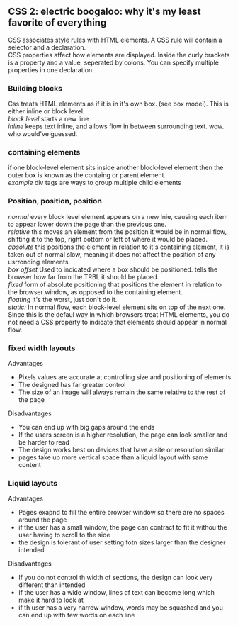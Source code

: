 ## CSS 2: electric boogaloo: why it's my least favorite of everything  
CSS associates style rules with HTML elements. A CSS rule will contain a selector and a declaration.  
CSS properties affect how elements are displayed. Inside the curly brackets is a property and a value, seperated by colons. You can specify multiple properties in one declaration.  

### Building blocks  
Css treats HTML elements as if it is in it's own box. (see box model). This is either inline or block level.  
_block level_ starts a new line  
_inline_ keeps text inline, and allows flow in between surrounding text. wow. who would've guessed. 

### containing elements
if one block-level element sits inside another block-level element then the outer box is known as the containg or parent element.  
_example_ div tags are ways to group multiple child elements  

### Position, position, position
_normal_ every block level element appears on a new lnie, causing each item to appear lower down the page than the previous one.  
_relative_ this moves an element from the position it would be in normal flow, shifting it to the top, right bottom or left of where it would be placed.  
_absolute_ this positions the element in relation to it's containing element, it is taken out of normal slow, meaning it does not affect the position of any usrronding elements.  
_box offset_ Used to indicated where a box should be positioned. tells the browser how far from the TRBL it should be placed.  
_fixed_ form of absolute positioning that positions the element in relation to the browser window, as opposed to the containing element.  
_floating_ it's the worst, just don't do it.  
_static:_ In normal flow, each block-level element sits on top of the next one. Since this is the defaul way in which browsers treat HTML elements, you do not need a CSS property to indicate that elements should appear in normal flow.  

### fixed width layouts  
Advantages
 - Pixels values are accurate at controlling size and positioning of elements  
 - The designed has far greater control
 - The size of an image will always remain the same relative to the rest of the page  

Disadvantages  
 - You can end up with big gaps around the ends  
 - If the users screen is a higher resolution, the page can look smaller and be harder to read  
 - The design works best on devices that have a site or resolution similar  
 - pages take up more vertical space than a liquid layout with same content  

 ### Liquid layouts
 Advantages  
 - Pages exapnd to fill the entire browser window so there are no spaces around the page  
 - if the user has a small window, the page can contract to fit it withou the user having to scroll to the side  
 - the design is tolerant of user setting fotn sizes larger than the designer intended  

Disadvantages  
 -  If you do not control th width of sections, the design can look very different than intended  
 - If the user has a wide window, lines of text can become long which make it hard to look at  
 - if th user has a very narrow window, words may be squashed and you can end up with few words on each line  

